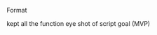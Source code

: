 Format

kept all the function eye shot of script goal (MVP)


<!--
TODO

Add uv install and  usage as a ~ requirements.txt
TODO make an use requirements.txt docker method



Setup Instructions (README)
Database setup (Docker Compose for PostgreSQL preferred)
Migration commands (alembic upgrade head)
Server startup (uvicorn main:app --reload)
Test execution (pytest)
Environment variable configuration

Write about CLI
-->